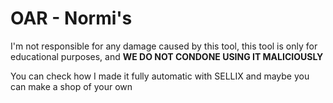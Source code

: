 # OAR - Normi's
I'm not responsible for any damage caused by this tool, this tool is only for educational purposes, and **WE DO NOT CONDONE USING IT MALICIOUSLY**


You can check how I made it fully automatic with SELLIX and maybe you can make a shop of your own
